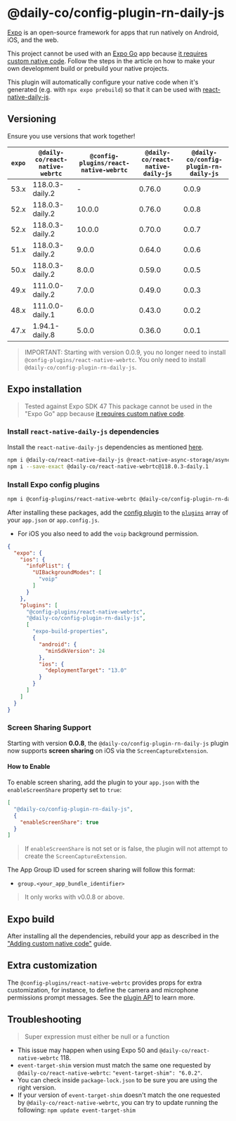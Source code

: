 # @daily-co/config-plugin-rn-daily-js

[Expo](https://docs.expo.dev/introduction/expo/) is an open-source framework for apps that run natively on Android, iOS, and the web.

This project cannot be used with an [Expo Go](https://docs.expo.dev/workflow/expo-go/) app because [it requires custom native code](https://docs.expo.io/workflow/customizing/).
Follow the steps in the article on how to make your own development build or prebuild your native projects.

This plugin will automatically configure your native code when it's generated (e.g. with `npx expo prebuild`) so that it can be used with [react-native-daily-js](https://github.com/daily-co/react-native-daily-js).

## Versioning

Ensure you use versions that work together!

| `expo` | `@daily-co/react-native-webrtc` | `@config-plugins/react-native-webrtc` | `@daily-co/react-native-daily-js` | `@daily-co/config-plugin-rn-daily-js` |
|--------|---------------------------------|---------------------------------------|-----------------------------------|---------------------------------------|
| 53.x   | 118.0.3-daily.2                 | -                                     | 0.76.0                            | 0.0.9                                 |
| 52.x   | 118.0.3-daily.2                 | 10.0.0                                | 0.76.0                            | 0.0.8                                 |
| 52.x   | 118.0.3-daily.2                 | 10.0.0                                | 0.70.0                            | 0.0.7                                 |
| 51.x   | 118.0.3-daily.2                 | 9.0.0                                 | 0.64.0                            | 0.0.6                                 |
| 50.x   | 118.0.3-daily.2                 | 8.0.0                                 | 0.59.0                            | 0.0.5                                 |
| 49.x   | 111.0.0-daily.2                 | 7.0.0                                 | 0.49.0                            | 0.0.3                                 |
| 48.x   | 111.0.0-daily.1                 | 6.0.0                                 | 0.43.0                            | 0.0.2                                 |
| 47.x   | 1.94.1-daily.8                  | 5.0.0                                 | 0.36.0                            | 0.0.1                                 |

> IMPORTANT: Starting with version 0.0.9, you no longer need to install `@config-plugins/react-native-webrtc`. You only need to install `@daily-co/config-plugin-rn-daily-js`.

## Expo installation

> Tested against Expo SDK 47
> This package cannot be used in the "Expo Go" app because [it requires custom native code](https://docs.expo.io/workflow/customizing/).

### Install `react-native-daily-js` dependencies

Install the `react-native-daily-js` dependencies as mentioned [here](https://github.com/daily-co/react-native-daily-js#installation).

```sh
npm i @daily-co/react-native-daily-js @react-native-async-storage/async-storage@^1.15.7 react-native-background-timer@^2.3.1 expo-random@^13.6.0 react-native-get-random-values@^1.10.0
npm i --save-exact @daily-co/react-native-webrtc@118.0.3-daily.1
```

### Install Expo config plugins

```sh
npm i @config-plugins/react-native-webrtc @daily-co/config-plugin-rn-daily-js
```

After installing these packages, add the [config plugin](https://docs.expo.io/guides/config-plugins/) to the [`plugins`](https://docs.expo.io/versions/latest/config/app/#plugins) array of your `app.json` or `app.config.js`.
 - For iOS you also need to add the `voip` background permission.

```json
{
  "expo": {
    "ios": {
      "infoPlist": {
        "UIBackgroundModes": [
          "voip"
        ]
      }
    },
    "plugins": [
      "@config-plugins/react-native-webrtc",
      "@daily-co/config-plugin-rn-daily-js",
      [
        "expo-build-properties",
        {
          "android": {
            "minSdkVersion": 24
          },
          "ios": {
            "deploymentTarget": "13.0"
          }
        }
      ]
    ]
  }
}
```

### Screen Sharing Support

Starting with version **0.0.8**, the `@daily-co/config-plugin-rn-daily-js` plugin now supports **screen sharing** on iOS via the `ScreenCaptureExtension`.

#### How to Enable

To enable screen sharing, add the plugin to your `app.json` with the `enableScreenShare` property set to `true`:

```json
[
  "@daily-co/config-plugin-rn-daily-js",
  {
    "enableScreenShare": true
  }
]
```
> If `enableScreenShare` is not set or is false, the plugin will not attempt to create the `ScreenCaptureExtension`.

The App Group ID used for screen sharing will follow this format:
- `group.<your_app_bundle_identifier>`

> It only works with v0.0.8 or above.

## Expo build

After installing all the dependencies, rebuild your app as described in the ["Adding custom native code"](https://docs.expo.io/workflow/customizing/) guide.

## Extra customization

The `@config-plugins/react-native-webrtc` provides props for extra customization, for instance, to define the camera and microphone permissions prompt messages.
See the [plugin API](https://github.com/expo/config-plugins/tree/main/packages/react-native-webrtc) to learn more.

## Troubleshooting

> Super expression must either be null or a function
- This issue may happen when using Expo 50 and `@daily-co/react-native-webrtc` 118.
- `event-target-shim` version must match the same one requested by `@daily-co/react-native-webrtc`: `"event-target-shim": "6.0.2"`.
- You can check inside `package-lock.json` to be sure you are using the right version.
- If your version of `event-target-shim` doesn't match the one requested by `@daily-co/react-native-webrtc`,  you can try to update running the following: `npm update event-target-shim`
